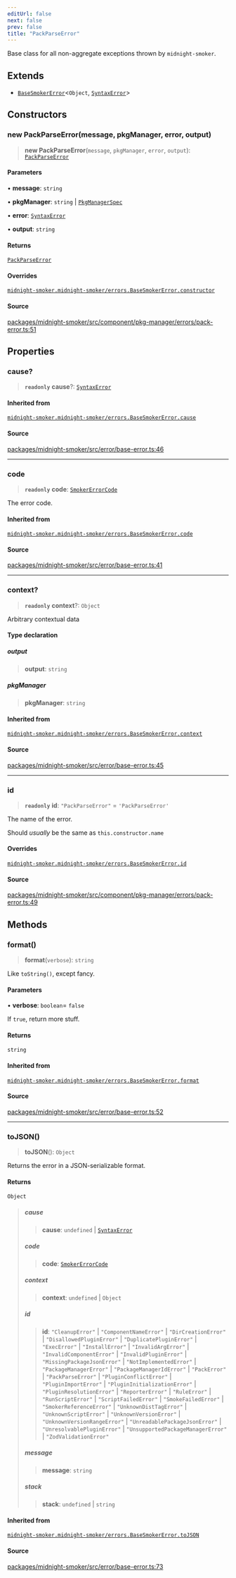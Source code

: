 ```yaml
---
editUrl: false
next: false
prev: false
title: "PackParseError"
---
```


Base class for all non-aggregate exceptions thrown by `midnight-smoker`.

## Extends

- [`BaseSmokerError`](/api/midnight-smoker/midnight-smoker/errors/classes/basesmokererror/)\<`Object`, [`SyntaxError`]( https://developer.mozilla.org/docs/Web/JavaScript/Reference/Global_Objects/SyntaxError )\>

## Constructors

### new PackParseError(message, pkgManager, error, output)

> **new PackParseError**(`message`, `pkgManager`, `error`, `output`): [`PackParseError`](/api/midnight-smoker/midnight-smoker/pkg-manager/namespaces/errors/classes/packparseerror/)

#### Parameters

• **message**: `string`

• **pkgManager**: `string` \| [`PkgManagerSpec`](/api/midnight-smoker/midnight-smoker/plugin/helpers/classes/pkgmanagerspec/)

• **error**: [`SyntaxError`]( https://developer.mozilla.org/docs/Web/JavaScript/Reference/Global_Objects/SyntaxError )

• **output**: `string`

#### Returns

[`PackParseError`](/api/midnight-smoker/midnight-smoker/pkg-manager/namespaces/errors/classes/packparseerror/)

#### Overrides

[`midnight-smoker.midnight-smoker/errors.BaseSmokerError.constructor`](/api/midnight-smoker/midnight-smoker/errors/classes/basesmokererror/#constructors)

#### Source

[packages/midnight-smoker/src/component/pkg-manager/errors/pack-error.ts:51](https://github.com/boneskull/midnight-smoker/blob/417858b/packages/midnight-smoker/src/component/pkg-manager/errors/pack-error.ts#L51)

## Properties

### cause?

> **`readonly`** **cause**?: [`SyntaxError`]( https://developer.mozilla.org/docs/Web/JavaScript/Reference/Global_Objects/SyntaxError )

#### Inherited from

[`midnight-smoker.midnight-smoker/errors.BaseSmokerError.cause`](/api/midnight-smoker/midnight-smoker/errors/classes/basesmokererror/#cause)

#### Source

[packages/midnight-smoker/src/error/base-error.ts:46](https://github.com/boneskull/midnight-smoker/blob/417858b/packages/midnight-smoker/src/error/base-error.ts#L46)

***

### code

> **`readonly`** **code**: [`SmokerErrorCode`](/api/midnight-smoker/midnight-smoker/errors/type-aliases/smokererrorcode/)

The error code.

#### Inherited from

[`midnight-smoker.midnight-smoker/errors.BaseSmokerError.code`](/api/midnight-smoker/midnight-smoker/errors/classes/basesmokererror/#code)

#### Source

[packages/midnight-smoker/src/error/base-error.ts:41](https://github.com/boneskull/midnight-smoker/blob/417858b/packages/midnight-smoker/src/error/base-error.ts#L41)

***

### context?

> **`readonly`** **context**?: `Object`

Arbitrary contextual data

#### Type declaration

##### output

> **output**: `string`

##### pkgManager

> **pkgManager**: `string`

#### Inherited from

[`midnight-smoker.midnight-smoker/errors.BaseSmokerError.context`](/api/midnight-smoker/midnight-smoker/errors/classes/basesmokererror/#context)

#### Source

[packages/midnight-smoker/src/error/base-error.ts:45](https://github.com/boneskull/midnight-smoker/blob/417858b/packages/midnight-smoker/src/error/base-error.ts#L45)

***

### id

> **`readonly`** **id**: `"PackParseError"` = `'PackParseError'`

The name of the error.

Should _usually_ be the same as `this.constructor.name`

#### Overrides

[`midnight-smoker.midnight-smoker/errors.BaseSmokerError.id`](/api/midnight-smoker/midnight-smoker/errors/classes/basesmokererror/#abstract-id)

#### Source

[packages/midnight-smoker/src/component/pkg-manager/errors/pack-error.ts:49](https://github.com/boneskull/midnight-smoker/blob/417858b/packages/midnight-smoker/src/component/pkg-manager/errors/pack-error.ts#L49)

## Methods

### format()

> **format**(`verbose`): `string`

Like `toString()`, except fancy.

#### Parameters

• **verbose**: `boolean`= `false`

If `true`, return more stuff.

#### Returns

`string`

#### Inherited from

[`midnight-smoker.midnight-smoker/errors.BaseSmokerError.format`](/api/midnight-smoker/midnight-smoker/errors/classes/basesmokererror/#format)

#### Source

[packages/midnight-smoker/src/error/base-error.ts:52](https://github.com/boneskull/midnight-smoker/blob/417858b/packages/midnight-smoker/src/error/base-error.ts#L52)

***

### toJSON()

> **toJSON**(): `Object`

Returns the error in a JSON-serializable format.

#### Returns

`Object`

> ##### cause
>
> > **cause**: `undefined` \| [`SyntaxError`]( https://developer.mozilla.org/docs/Web/JavaScript/Reference/Global_Objects/SyntaxError )
>
> ##### code
>
> > **code**: [`SmokerErrorCode`](/api/midnight-smoker/midnight-smoker/errors/type-aliases/smokererrorcode/)
>
> ##### context
>
> > **context**: `undefined` \| `Object`
>
> ##### id
>
> > **id**: `"CleanupError"` \| `"ComponentNameError"` \| `"DirCreationError"` \| `"DisallowedPluginError"` \| `"DuplicatePluginError"` \| `"ExecError"` \| `"InstallError"` \| `"InvalidArgError"` \| `"InvalidComponentError"` \| `"InvalidPluginError"` \| `"MissingPackageJsonError"` \| `"NotImplementedError"` \| `"PackageManagerError"` \| `"PackageManagerIdError"` \| `"PackError"` \| `"PackParseError"` \| `"PluginConflictError"` \| `"PluginImportError"` \| `"PluginInitializationError"` \| `"PluginResolutionError"` \| `"ReporterError"` \| `"RuleError"` \| `"RunScriptError"` \| `"ScriptFailedError"` \| `"SmokeFailedError"` \| `"SmokerReferenceError"` \| `"UnknownDistTagError"` \| `"UnknownScriptError"` \| `"UnknownVersionError"` \| `"UnknownVersionRangeError"` \| `"UnreadablePackageJsonError"` \| `"UnresolvablePluginError"` \| `"UnsupportedPackageManagerError"` \| `"ZodValidationError"`
>
> ##### message
>
> > **message**: `string`
>
> ##### stack
>
> > **stack**: `undefined` \| `string`
>

#### Inherited from

[`midnight-smoker.midnight-smoker/errors.BaseSmokerError.toJSON`](/api/midnight-smoker/midnight-smoker/errors/classes/basesmokererror/#tojson)

#### Source

[packages/midnight-smoker/src/error/base-error.ts:73](https://github.com/boneskull/midnight-smoker/blob/417858b/packages/midnight-smoker/src/error/base-error.ts#L73)

